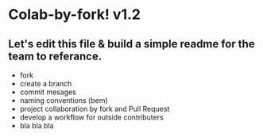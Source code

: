 # Colab-by-fork! v1.2
## Let's edit this file & build a simple readme for the team to referance.

- fork
- create a branch
- commit mesages
- naming conventions (bem)
- project collaboration by fork and Pull Request
- develop a workflow for outside contributers
- bla bla bla



